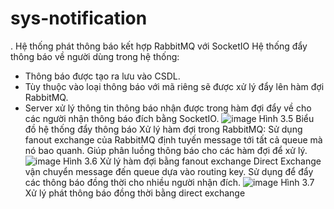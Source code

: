 ﻿# sys-notification
. Hệ thống phát thông báo kết hợp RabbitMQ với SocketIO
Hệ thống đẩy thông báo về người dùng trong hệ thống:
-	Thông báo được tạo ra lưu vào CSDL.
-	Tùy thuộc vào loại thông báo với mã riêng sẽ được xử lý đẩy lên hàm đợi RabbitMQ.
-	Server xử lý thông tin thông báo nhận được trong hàm đợi đẩy về cho các người nhận thông báo đích bằng SocketIO. 
 ![image](https://github.com/user-attachments/assets/0c9de374-426b-49db-a9f8-6204d19307d9)
Hình 3.5 Biểu đồ hệ thống đẩy thông báo
Xử lý hàm đợi trong RabbitMQ:
Sử dụng fanout exchange của RabbitMQ định tuyến message tới tất cả queue mà nó bao quanh. Giúp phân luồng thông báo cho các hàm đợi để xử lý.
 ![image](https://github.com/user-attachments/assets/b2a4db70-5787-44ee-a481-d150a4c030a8)
Hình 3.6 Xử lý hàm đợi bằng fanout exchange
Direct Exchange vận chuyển message đến queue dựa vào routing key. Sử dụng để đẩy các thông báo đồng thời cho nhiều người nhận đích.
 ![image](https://github.com/user-attachments/assets/3bbe5440-809c-4097-bb16-dc40eded63b0)
Hình 3.7 Xử lý phát thông báo đồng thời bằng direct exchange
